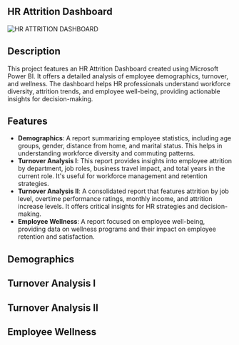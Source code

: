 ## HR Attrition Dashboard
![HR ATTRITION DASHBOARD](https://github.com/biccoomondi/HR-DATA-ANALYSIS-USING-POWER-BI/assets/170850731/71074ffc-838d-46de-bc67-96f75f79e86e)
## Description
This project features an HR Attrition Dashboard created using Microsoft Power BI. It offers a detailed analysis of employee demographics, turnover, and wellness. The dashboard helps HR professionals understand workforce diversity, attrition trends, and employee well-being, providing actionable insights for decision-making.

## Features
- **Demographics**: A report summarizing employee statistics, including age groups, gender, distance from home, and marital status. This helps in understanding workforce diversity and commuting patterns.
- **Turnover Analysis I**: This report provides insights into employee attrition by department, job roles, business travel impact, and total years in the current role. It's useful for workforce management and retention strategies.
- **Turnover Analysis II**: A consolidated report that features attrition by job level, overtime performance ratings, monthly income, and attrition increase levels. It offers critical insights for HR strategies and decision-making.
- **Employee Wellness**: A report focused on employee well-being, providing data on wellness programs and their impact on employee retention and satisfaction.
## Demographics

## Turnover Analysis I

## Turnover Analysis II

## Employee Wellness
